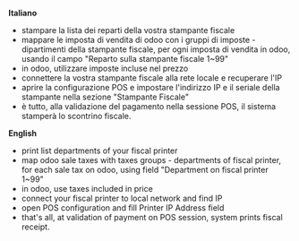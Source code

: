 **Italiano**

- stampare la lista dei reparti della vostra stampante fiscale
- mappare le imposta di vendita di odoo con i gruppi di imposte -
  dipartimenti della stampante fiscale, per ogni imposta di vendita in
  odoo, usando il campo "Reparto sulla stampante fiscale 1~99"
- in odoo, utilizzare imposte incluse nel prezzo
- connettere la vostra stampante fiscale alla rete locale e recuperare
  l'IP
- aprire la configurazione POS e impostare l'indirizzo IP e il seriale
  della stampante nella sezione "Stampante Fiscale"
- è tutto, alla validazione del pagamento nella sessione POS, il sistema
  stamperà lo scontrino fiscale.

**English**

- print list departments of your fiscal printer
- map odoo sale taxes with taxes groups - departments of fiscal printer,
  for each sale tax on odoo, using field "Department on fiscal printer
  1~99"
- in odoo, use taxes included in price
- connect your fiscal printer to local network and find IP
- open POS configuration and fill Printer IP Address field
- that's all, at validation of payment on POS session, system prints
  fiscal receipt.
